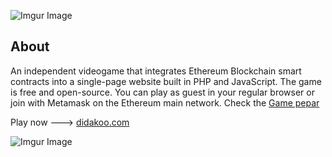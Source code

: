 ![Imgur Image](http://i.imgur.com/3SqZpCN.jpg)


## About 

An independent videogame that integrates Ethereum Blockchain smart contracts into a single-page website built in PHP and JavaScript. The game is free and open-source. You can play as guest in your regular browser or join with Metamask on the Ethereum main network. Check the [Game pepar](https://medium.com/@didakoo/jungle-game-pepar-afd5fb84f18e) 

Play now  ---> [didakoo.com](https://didakoo.com) 


![Imgur Image](http://i.imgur.com/fj8XkoO.jpg)


